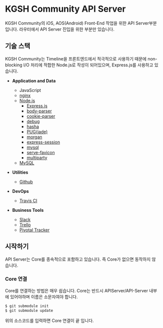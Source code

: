 # KGSH Community API Server

KGSH Community의 iOS, AOS(Android) Front-End 작업을 위한 API Server부분 입니다. 라우터에서 API Server 진입을 위한 부분만 있습니다.

## 기술 스택

KGSH Community는 Timeline을 프론트엔드에서 적극적으로 사용하기 때문에 non-blocking I/O 처리에 적합한 Node.js로 작성이 되어있으며, Express.js를 사용하고 있습니다.


- **Application and Data**
  - JavaScript
  - [nginx](https://nginx.org/en/)
  - [Node.js](https://nodejs.org/)
    - [Express.js](http://expressjs.com/)
    - [body-parser](https://github.com/expressjs/body-parser)
    - [cookie-parser](https://github.com/expressjs/cookie-parser)
    - [debug](https://www.npmjs.com/package/debug)
    - [hasha](https://www.npmjs.com/package/hasha)
    - [PUG(jade)](https://pugjs.org/api/getting-started.html)
    - [morgan](https://github.com/expressjs/morgan)
    - [express-session](https://github.com/expressjs/session)
    - [mysql](https://github.com/mysqljs/mysql)
    - [serve-favicon](https://www.npmjs.com/package/serve-favicon)
    - [multiparty](https://github.com/pillarjs/multiparty)
  - [MySQL](https://www.mysql.com/)


- **Utilities**
  - [Github](https://github.com/)


- **DevOps**
  - [Travis CI](https://travis-ci.org/)


- **Business Tools**
  - [Slack](https://slack.com/)
  - [Trello](https://trello.com/)
  - [Pivotal Tracker](https://www.pivotaltracker.com/dashboard)


## 시작하기

API Server는 Core를 종속적으로 포함하고 있습니다. 즉 Core가 없으면 동작하지 않습니다.

### Core 연결

Core를 연결하는 방법은 매우 쉽습니다. Core는 반드시 APIServer/API-Server 내부에 있어야하며 이름은 소문자여야 합니다.

````bash
$ git submodule init
$ git submodule update
````

위의 소스코드를 입력하면 Core 연결이 끝 입니다.
